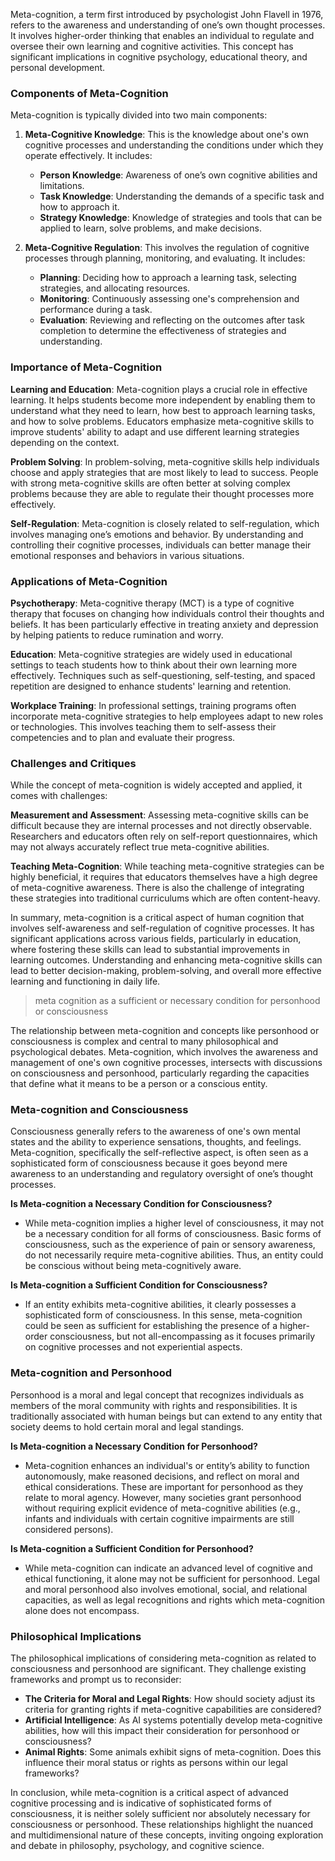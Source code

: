 Meta-cognition, a term first introduced by psychologist John Flavell in 1976, refers to the awareness and understanding of one’s own thought processes. It involves higher-order thinking that enables an individual to regulate and oversee their own learning and cognitive activities. This concept has significant implications in cognitive psychology, educational theory, and personal development.

### Components of Meta-Cognition

Meta-cognition is typically divided into two main components:

1. **Meta-Cognitive Knowledge**: This is the knowledge about one's own cognitive processes and understanding the conditions under which they operate effectively. It includes:
   - **Person Knowledge**: Awareness of one’s own cognitive abilities and limitations.
   - **Task Knowledge**: Understanding the demands of a specific task and how to approach it.
   - **Strategy Knowledge**: Knowledge of strategies and tools that can be applied to learn, solve problems, and make decisions.

2. **Meta-Cognitive Regulation**: This involves the regulation of cognitive processes through planning, monitoring, and evaluating. It includes:
   - **Planning**: Deciding how to approach a learning task, selecting strategies, and allocating resources.
   - **Monitoring**: Continuously assessing one's comprehension and performance during a task.
   - **Evaluation**: Reviewing and reflecting on the outcomes after task completion to determine the effectiveness of strategies and understanding.

### Importance of Meta-Cognition

**Learning and Education**: Meta-cognition plays a crucial role in effective learning. It helps students become more independent by enabling them to understand what they need to learn, how best to approach learning tasks, and how to solve problems. Educators emphasize meta-cognitive skills to improve students' ability to adapt and use different learning strategies depending on the context.

**Problem Solving**: In problem-solving, meta-cognitive skills help individuals choose and apply strategies that are most likely to lead to success. People with strong meta-cognitive skills are often better at solving complex problems because they are able to regulate their thought processes more effectively.

**Self-Regulation**: Meta-cognition is closely related to self-regulation, which involves managing one’s emotions and behavior. By understanding and controlling their cognitive processes, individuals can better manage their emotional responses and behaviors in various situations.

### Applications of Meta-Cognition

**Psychotherapy**: Meta-cognitive therapy (MCT) is a type of cognitive therapy that focuses on changing how individuals control their thoughts and beliefs. It has been particularly effective in treating anxiety and depression by helping patients to reduce rumination and worry.

**Education**: Meta-cognitive strategies are widely used in educational settings to teach students how to think about their own learning more effectively. Techniques such as self-questioning, self-testing, and spaced repetition are designed to enhance students' learning and retention.

**Workplace Training**: In professional settings, training programs often incorporate meta-cognitive strategies to help employees adapt to new roles or technologies. This involves teaching them to self-assess their competencies and to plan and evaluate their progress.

### Challenges and Critiques

While the concept of meta-cognition is widely accepted and applied, it comes with challenges:

**Measurement and Assessment**: Assessing meta-cognitive skills can be difficult because they are internal processes and not directly observable. Researchers and educators often rely on self-report questionnaires, which may not always accurately reflect true meta-cognitive abilities.

**Teaching Meta-Cognition**: While teaching meta-cognitive strategies can be highly beneficial, it requires that educators themselves have a high degree of meta-cognitive awareness. There is also the challenge of integrating these strategies into traditional curriculums which are often content-heavy.

In summary, meta-cognition is a critical aspect of human cognition that involves self-awareness and self-regulation of cognitive processes. It has significant applications across various fields, particularly in education, where fostering these skills can lead to substantial improvements in learning outcomes. Understanding and enhancing meta-cognitive skills can lead to better decision-making, problem-solving, and overall more effective learning and functioning in daily life.

>meta cognition as a sufficient or necessary condition for personhood or consciousness

The relationship between meta-cognition and concepts like personhood or consciousness is complex and central to many philosophical and psychological debates. Meta-cognition, which involves the awareness and management of one's own cognitive processes, intersects with discussions on consciousness and personhood, particularly regarding the capacities that define what it means to be a person or a conscious entity.

### Meta-cognition and Consciousness

Consciousness generally refers to the awareness of one's own mental states and the ability to experience sensations, thoughts, and feelings. Meta-cognition, specifically the self-reflective aspect, is often seen as a sophisticated form of consciousness because it goes beyond mere awareness to an understanding and regulatory oversight of one’s thought processes.

**Is Meta-cognition a Necessary Condition for Consciousness?**
- While meta-cognition implies a higher level of consciousness, it may not be a necessary condition for all forms of consciousness. Basic forms of consciousness, such as the experience of pain or sensory awareness, do not necessarily require meta-cognitive abilities. Thus, an entity could be conscious without being meta-cognitively aware.

**Is Meta-cognition a Sufficient Condition for Consciousness?**
- If an entity exhibits meta-cognitive abilities, it clearly possesses a sophisticated form of consciousness. In this sense, meta-cognition could be seen as sufficient for establishing the presence of a higher-order consciousness, but not all-encompassing as it focuses primarily on cognitive processes and not experiential aspects.

### Meta-cognition and Personhood

Personhood is a moral and legal concept that recognizes individuals as members of the moral community with rights and responsibilities. It is traditionally associated with human beings but can extend to any entity that society deems to hold certain moral and legal standings.

**Is Meta-cognition a Necessary Condition for Personhood?**
- Meta-cognition enhances an individual's or entity’s ability to function autonomously, make reasoned decisions, and reflect on moral and ethical considerations. These are important for personhood as they relate to moral agency. However, many societies grant personhood without requiring explicit evidence of meta-cognitive abilities (e.g., infants and individuals with certain cognitive impairments are still considered persons).

**Is Meta-cognition a Sufficient Condition for Personhood?**
- While meta-cognition can indicate an advanced level of cognitive and ethical functioning, it alone may not be sufficient for personhood. Legal and moral personhood also involves emotional, social, and relational capacities, as well as legal recognitions and rights which meta-cognition alone does not encompass.

### Philosophical Implications

The philosophical implications of considering meta-cognition as related to consciousness and personhood are significant. They challenge existing frameworks and prompt us to reconsider:

- **The Criteria for Moral and Legal Rights**: How should society adjust its criteria for granting rights if meta-cognitive capabilities are considered?
- **Artificial Intelligence**: As AI systems potentially develop meta-cognitive abilities, how will this impact their consideration for personhood or consciousness?
- **Animal Rights**: Some animals exhibit signs of meta-cognition. Does this influence their moral status or rights as persons within our legal frameworks?

In conclusion, while meta-cognition is a critical aspect of advanced cognitive processing and is indicative of sophisticated forms of consciousness, it is neither solely sufficient nor absolutely necessary for consciousness or personhood. These relationships highlight the nuanced and multidimensional nature of these concepts, inviting ongoing exploration and debate in philosophy, psychology, and cognitive science.
